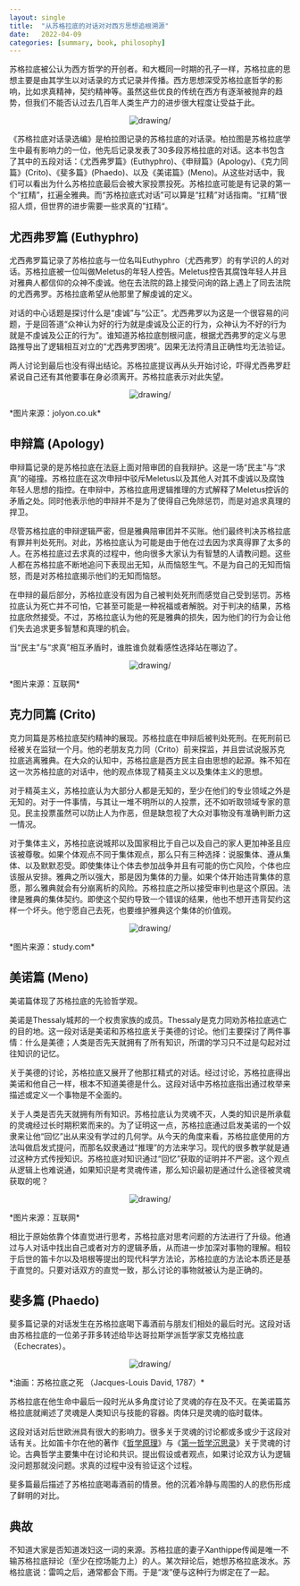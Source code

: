 ```yaml
---
layout: single
title:  "从苏格拉底的对话对对西方思想追根溯源"
date:   2022-04-09
categories: [summary, book, philosophy]
---
```


苏格拉底被公认为西方哲学的开创者。和大概同一时期的孔子一样，苏格拉底的思想主要是由其学生以对话录的方式记录并传播。西方思想深受苏格拉底哲学的影响，比如求真精神，契约精神等。虽然这些优良的传统在西方有逐渐被抛弃的趋势，但我们不能否认过去几百年人类生产力的进步很大程度让受益于此。

<p align="center">
    <img src="/assets/images/2022-04-09/five-dialogs.png" alt="drawing/">
</p>

《苏格拉底对话录选编》是柏拉图记录的苏格拉底的对话录。柏拉图是苏格拉底学生中最有影响力的一位，他先后记录发表了30多段苏格拉底的对话。这本书包含了其中的五段对话：《尤西弗罗篇》(Euthyphro)、《申辩篇》(Apology)、《克力同篇》(Crito)、《斐多篇》(Phaedo)、以及《美诺篇》(Meno)。从这些对话中，我们可以看出为什么苏格拉底最后会被大家投票投死。苏格拉底可能是有记录的第一个“扛精”，扛遍全雅典。而“苏格拉底式对话”可以算是“扛精”对话指南。“扛精”很招人烦，但世界的进步需要一些求真的”扛精“。

## 尤西弗罗篇 (Euthyphro)

尤西弗罗篇记录了苏格拉底与一位名叫Euthyphro（尤西弗罗）的有学识的人的对话。苏格拉底被一位叫做Meletus的年轻人控告。Meletus控告其腐蚀年轻人并且对雅典人都信仰的众神不虔诚。他在去法院的路上接受问询的路上遇上了同去法院的尤西弗罗。苏格拉底希望从他那里了解虔诚的定义。

对话的中心话题是探讨什么是“虔诚”与“公正”。尤西弗罗以为这是一个很容易的问题，于是回答道“众神认为好的行为就是虔诚及公正的行为，众神认为不好的行为就是不虔诚及公正的行为”。谁知道苏格拉底刨根问底，根据尤西弗罗的定义与思路推导出了逻辑相互对立的“尤西弗罗困境”。因果无法捋清且正确性均无法验证。

两人讨论到最后也没有得出结论。苏格拉底提议再从头开始讨论，吓得尤西弗罗赶紧说自己还有其他要事在身必须离开。苏格拉底表示对此失望。

<p align="center">
    <img src="/assets/images/2022-04-09/euthyphro.png" alt="drawing/">
</p>
*图片来源：jolyon.co.uk*

## 申辩篇 (Apology)

申辩篇记录的是苏格拉底在法庭上面对陪审团的自我辩护。这是一场“民主”与“求真”的碰撞。苏格拉底在这次申辩中驳斥Meletus以及其他人对其不虔诚以及腐蚀年轻人思想的指控。在申辩中，苏格拉底用逻辑推理的方式解释了Meletus控诉的矛盾之处。同时他表示他的申辩并不是为了使得自己免除惩罚，而是对追求真理的捍卫。

尽管苏格拉底的申辩逻辑严密，但是雅典陪审团并不买账。他们最终判决苏格拉底有罪并判处死刑。对此，苏格拉底认为可能是由于他在过去因为求真得罪了太多的人。在苏格拉底过去求真的过程中，他向很多大家认为有智慧的人请教问题。这些人都在苏格拉底不断地追问下表现出无知，从而恼怒生气。不是为自己的无知而恼怒，而是对苏格拉底揭示他们的无知而恼怒。

在申辩的最后部分，苏格拉底没有因为自己被判处死刑而感觉自己受到惩罚。苏格拉底认为死亡并不可怕，它甚至可能是一种祝福或者解脱。对于判决的结果，苏格拉底欣然接受。不过，苏格拉底认为他的死是雅典的损失，因为他们的行为会让他们失去追求更多智慧和真理的机会。

当“民主”与“求真”相互矛盾时，谁胜谁负就看感性选择站在哪边了。

<p align="center">
    <img src="/assets/images/2022-04-09/apology.png" alt="drawing/">
</p>
*图片来源：互联网*

## 克力同篇 (Crito)

克力同篇是苏格拉底契约精神的展现。苏格拉底在申辩后被判处死刑。在死刑前已经被关在监狱一个月。他的老朋友克力同（Crito）前来探监，并且尝试说服苏克拉底逃离雅典。在大众的认知中，苏格拉底是西方民主自由思想的起源。殊不知在这一次苏格拉底的对话中，他的观点体现了精英主义以及集体主义的思想。

对于精英主义，苏格拉底认为大部分人都是无知的，至少在他们的专业领域之外是无知的。对于一件事情，与其让一堆不明所以的人投票，还不如听取领域专家的意见。民主投票虽然可以防止人为作恶，但是缺忽视了大众对事物没有准确判断力这一情况。

对于集体主义，苏格拉底说城邦以及国家相比于自己以及自己的家人更加神圣且应该被尊敬。如果个体观点不同于集体观点，那么只有三种选择：说服集体、遵从集体、以及默默忍受。即使集体让个体去参加战争并且有可能的伤亡风险，个体也应该服从安排。雅典之所以强大，那是因为集体的力量。如果个体开始违背集体的意愿，那么雅典就会有分崩离析的风险。苏格拉底之所以接受审判也是这个原因。法律是雅典的集体契约。即使这个契约导致一个错误的结果，他也不想开违背契约这样一个坏头。他宁愿自己去死，也要维护雅典这个集体的价值观。

<p align="center">
    <img src="/assets/images/2022-04-09/crito.png" alt="drawing/">
</p>
*图片来源：study.com*

## 美诺篇 (Meno)

美诺篇体现了苏格拉底的先验哲学观。

美诺是Thessaly城邦的一个权贵家族的成员。Thessaly是克力同劝苏格拉底逃亡的目的地。这一段对话是美诺和苏格拉底关于美德的讨论。他们主要探讨了两件事情：什么是美德；人类是否先天就拥有了所有知识，所谓的学习只不过是勾起对过往知识的记忆。

关于美德的讨论，苏格拉底又展开了他那扛精式的对话。经过讨论，苏格拉底得出美诺和他自己一样，根本不知道美德是什么。这段对话中苏格拉底指出通过枚举来描述或定义一个事物是不全面的。

关于人类是否先天就拥有所有知识。苏格拉底认为灵魂不灭，人类的知识是所承载的灵魂经过长时期积累而来的。为了证明这一点，苏格拉底通过启发美诺的一个奴隶来让他“回忆”出从来没有学过的几何学。从今天的角度来看，苏格拉底使用的方法叫做启发式提问，而那名奴隶通过“推理”的方法来学习。现代的很多教学就是通过这种方式传授知识。苏格拉底对知识通过“回忆”获取的证明并不严密。这个观点从逻辑上也难说通，如果知识是考灵魂传递，那么知识最初是通过什么途径被灵魂获取的呢？

<p align="center">
    <img src="/assets/images/2022-04-09/meno.png" alt="drawing/">
</p>
*图片来源：互联网*

相比于原始依靠个体直觉进行思考，苏格拉底对思考问题的方法进行了升级。他通过与人对话中找出自己或者对方的逻辑矛盾，从而进一步加深对事物的理解。相较于后世的笛卡尔以及培根等提出的现代科学方法论，苏格拉底的方法论本质还是基于直觉的。只要对话双方的直觉一致，那么讨论的事物就被认为是正确的。

## 斐多篇 (Phaedo)

斐多篇记录的对话发生在苏格拉底喝下毒酒前与朋友们相处的最后时光。这段对话由苏格拉底的一位弟子菲多转述给毕达哥拉斯学派哲学家艾克格拉底（Echecrates）。

<p align="center">
    <img src="/assets/images/2022-04-09/phaedo.png" alt="drawing/">
</p>
*油画：苏格拉底之死 （Jacques-Louis David, 1787）*

苏格拉底在他生命中最后一段时光从多角度讨论了灵魂的存在及不灭。在美诺篇苏格拉底就阐述了灵魂是人类知识与技能的容器。肉体只是灵魂的临时载体。

这段对话对后世欧洲具有很大的影响力。很多关于灵魂的讨论都或多或少于这段对话有关。比如笛卡尔在他的著作《[哲学原理](https://yxjiang.github.io/summary/book/%E5%93%B2%E5%AD%A6%E5%8E%9F%E7%90%86/)》与《[第一哲学沉思录](https://yxjiang.github.io/summary/book/%E4%BB%8E%E6%88%91%E6%80%9D%E6%95%85%E6%88%91%E5%9C%A8%E5%88%B0%E9%BB%91%E5%AE%A2%E5%B8%9D%E5%9B%BD/)》关于灵魂的讨论。古典哲学主要集中在讨论和共识。提出假设或者观点，如果讨论双方认为逻辑没问题那就没问题。求真的过程中没有验证这个过程。

斐多篇最后描述了苏格拉底喝毒酒前的情景。他的沉着冷静与周围的人的悲伤形成了鲜明的对比。

## 典故

不知道大家是否知道泼妇这一词的来源。苏格拉底的妻子Xanthippe传闻是唯一不输苏格拉底辩论（至少在控场能力上）的人。某次辩论后，她想苏格拉底泼水。苏格拉底说：雷鸣之后，通常都会下雨。于是“泼”便与这种行为绑定在了一起。

<p align="center">
    <img src="/assets/images/2022-04-09/xanthippe